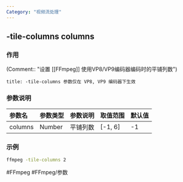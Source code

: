 ```yaml
---
Category: "视频流处理"
---
```


## -tile-columns columns

### 作用
(Comment:: "设置 [[FFmpeg]] 使用VP8/VP9编码器编码时的平铺列数")

```ad-info
title: -tile-columns 参数仅在 VP8, VP9 编码器下生效
```

### 参数说明
|参数名|参数类型|参数说明|取值范围|默认值|
|:-|:-|:-|:-|:-|
|columns|Number|平铺列数|[-1, 6]|-1|

### 示例
```bash
ffmpeg -tile-columns 2
```

#FFmpeg #FFmpeg/参数